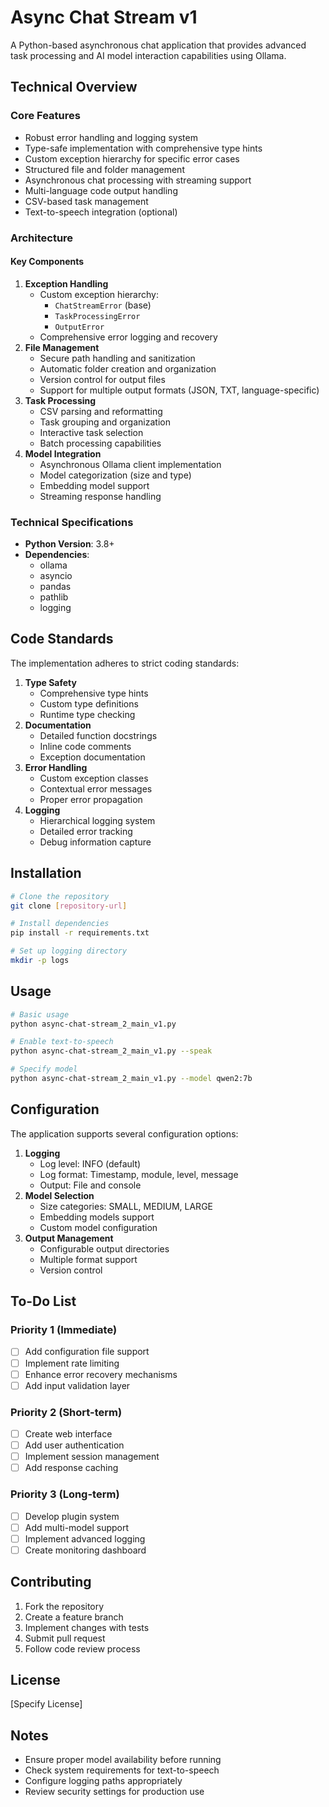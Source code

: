 # Async Chat Stream v1

A Python-based asynchronous chat application that provides advanced task processing and AI model interaction capabilities using Ollama.

## Technical Overview

### Core Features

* Robust error handling and logging system
* Type-safe implementation with comprehensive type hints
* Custom exception hierarchy for specific error cases
* Structured file and folder management
* Asynchronous chat processing with streaming support
* Multi-language code output handling
* CSV-based task management
* Text-to-speech integration (optional)

### Architecture

#### Key Components


1. **Exception Handling**
   * Custom exception hierarchy:
     * `ChatStreamError` (base)
     * `TaskProcessingError`
     * `OutputError`
   * Comprehensive error logging and recovery
2. **File Management**
   * Secure path handling and sanitization
   * Automatic folder creation and organization
   * Version control for output files
   * Support for multiple output formats (JSON, TXT, language-specific)
3. **Task Processing**
   * CSV parsing and reformatting
   * Task grouping and organization
   * Interactive task selection
   * Batch processing capabilities
4. **Model Integration**
   * Asynchronous Ollama client implementation
   * Model categorization (size and type)
   * Embedding model support
   * Streaming response handling

### Technical Specifications

* **Python Version**: 3.8+
* **Dependencies**:
  * ollama
  * asyncio
  * pandas
  * pathlib
  * logging

## Code Standards

The implementation adheres to strict coding standards:


1. **Type Safety**
   * Comprehensive type hints
   * Custom type definitions
   * Runtime type checking
2. **Documentation**
   * Detailed function docstrings
   * Inline code comments
   * Exception documentation
3. **Error Handling**
   * Custom exception classes
   * Contextual error messages
   * Proper error propagation
4. **Logging**
   * Hierarchical logging system
   * Detailed error tracking
   * Debug information capture

## Installation

```bash
# Clone the repository
git clone [repository-url]

# Install dependencies
pip install -r requirements.txt

# Set up logging directory
mkdir -p logs
```

## Usage

```bash
# Basic usage
python async-chat-stream_2_main_v1.py

# Enable text-to-speech
python async-chat-stream_2_main_v1.py --speak

# Specify model
python async-chat-stream_2_main_v1.py --model qwen2:7b
```

## Configuration

The application supports several configuration options:


1. **Logging**
   * Log level: INFO (default)
   * Log format: Timestamp, module, level, message
   * Output: File and console
2. **Model Selection**
   * Size categories: SMALL, MEDIUM, LARGE
   * Embedding models support
   * Custom model configuration
3. **Output Management**
   * Configurable output directories
   * Multiple format support
   * Version control

## To-Do List

### Priority 1 (Immediate)

- [ ] Add configuration file support
- [ ] Implement rate limiting
- [ ] Enhance error recovery mechanisms
- [ ] Add input validation layer

### Priority 2 (Short-term)

- [ ] Create web interface
- [ ] Add user authentication
- [ ] Implement session management
- [ ] Add response caching

### Priority 3 (Long-term)

- [ ] Develop plugin system
- [ ] Add multi-model support
- [ ] Implement advanced logging
- [ ] Create monitoring dashboard

## Contributing


1. Fork the repository
2. Create a feature branch
3. Implement changes with tests
4. Submit pull request
5. Follow code review process

## License

\[Specify License\]

## Notes

* Ensure proper model availability before running
* Check system requirements for text-to-speech
* Configure logging paths appropriately
* Review security settings for production use


